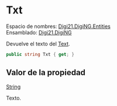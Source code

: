 # Txt

Espacio de nombres: [Digi21.DigiNG.Entities](../../../)  
Ensamblado: [Digi21.DigiNG](../../../../)

Devuelve el texto del [Text](../).

```csharp
public string Txt { get; }
```

## Valor de la propiedad

[String](https://docs.microsoft.com/en-us/dotnet/api/system.string?view=net-5.0)

Texto.



